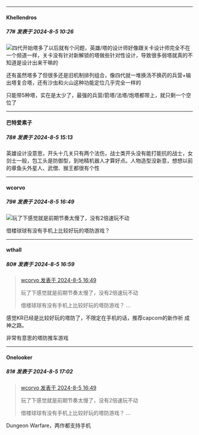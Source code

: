 ﻿
*****

####  Khellendros  
##### 77#       发表于 2024-8-5 10:26

<img src="https://static.saraba1st.com/image/smiley/face2017/001.png" referrerpolicy="no-referrer">四代开始塔多了以后就有个问题，英雄/塔的设计师好像跟关卡设计师完全不在一个频道一样，关卡没有针对新解锁的塔做些针对性设计，导致很多弱塔就真的不知道是设计出来干嘛的

还有虽然塔多了但很多还是旧机制排列组合，像四代就一堆换汤不换药的兵营+输出塔复合塔，还有沙虫和火山这种功能定位几乎完全一样的

只能带5种塔，实在是太少了，最强的兵营/箭塔/法塔/炮塔都带上，就只剩一个空位了


*****

####  巴特爱素子  
##### 78#       发表于 2024-8-5 15:13

英雄设计没意思，开头十几关只有两个法伤，战士类开头没有能打能抗的战士，女剑士一般，包工头是防御型，到地精机器人才算好点。人物造型没新意，想想以前的章鱼头外星人、武僧、猴王都很有个性


*****

####  wcorvo  
##### 79#       发表于 2024-8-5 16:49

<img src="https://static.saraba1st.com/image/smiley/face2017/001.png" referrerpolicy="no-referrer">玩了下感觉就是前期节奏太慢了，没有2倍速玩不动

借楼球球有没有手机上比较好玩的塔防游戏？


*****

####  wthall  
##### 80#       发表于 2024-8-5 16:59

<blockquote><a href="httphttps://bbs.saraba1st.com/2b/forum.php?mod=redirect&amp;goto=findpost&amp;pid=65804846&amp;ptid=2192638" target="_blank">wcorvo 发表于 2024-8-5 16:49</a>

玩了下感觉就是前期节奏太慢了，没有2倍速玩不动

借楼球球有没有手机上比较好玩的塔防游戏？ ...</blockquote>
感觉KR已经是比较好玩的塔防了，不限定在手机的话，推荐capcom的新作祈 成神之路。

非常有意思的塔防推车游戏


*****

####  Onelooker  
##### 81#       发表于 2024-8-5 17:02

<blockquote><a href="httphttps://bbs.saraba1st.com/2b/forum.php?mod=redirect&amp;goto=findpost&amp;pid=65804846&amp;ptid=2192638" target="_blank">wcorvo 发表于 2024-8-5 16:49</a>

玩了下感觉就是前期节奏太慢了，没有2倍速玩不动

借楼球球有没有手机上比较好玩的塔防游戏？ ...</blockquote>
Dungeon Warfare，两作都支持手机

